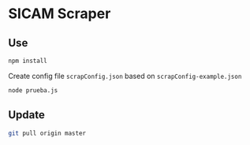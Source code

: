 
# SICAM Scraper


## Use
```bash
npm install
```

Create config file `scrapConfig.json` based on `scrapConfig-example.json`

```bash
node prueba.js
```

## Update

```bash
git pull origin master
```